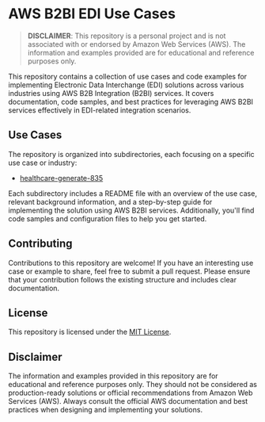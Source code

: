 # AWS B2BI EDI Use Cases

> **DISCLAIMER**: This repository is a personal project and is not associated with or endorsed by Amazon Web Services (AWS). The information and examples provided are for educational and reference purposes only.

This repository contains a collection of use cases and code examples for implementing Electronic Data Interchange (EDI) solutions across various industries using AWS B2B Integration (B2BI) services. It covers documentation, code samples, and best practices for leveraging AWS B2BI services effectively in EDI-related integration scenarios.

## Use Cases

The repository is organized into subdirectories, each focusing on a specific use case or industry:

- [healthcare-generate-835](healthcare-generate-835/README.md)


Each subdirectory includes a README file with an overview of the use case, relevant background information, and a step-by-step guide for implementing the solution using AWS B2BI services. Additionally, you'll find code samples and configuration files to help you get started.

## Contributing

Contributions to this repository are welcome! If you have an interesting use case or example to share, feel free to submit a pull request. Please ensure that your contribution follows the existing structure and includes clear documentation.

## License

This repository is licensed under the [MIT License](LICENSE).

## Disclaimer

The information and examples provided in this repository are for educational and reference purposes only. They should not be considered as production-ready solutions or official recommendations from Amazon Web Services (AWS). Always consult the official AWS documentation and best practices when designing and implementing your solutions.
